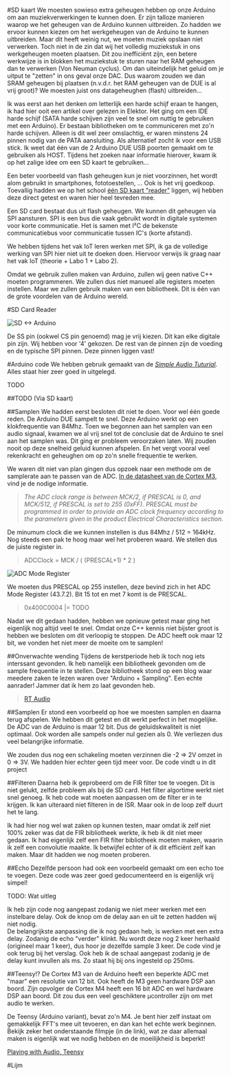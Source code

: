 #SD kaart
We moesten sowieso extra geheugen hebben op onze Arduino om aan muziekverwerkingen te kunnen doen. Er zijn talloze manieren waarop we het geheugen van de Arduino kunnen uitbreiden. Zo hadden we ervoor kunnen kiezen om het werkgeheugen van de Arduino te kunnen uitbreiden. Maar dit heeft weinig nut, we moeten muziek opslaan niet verwerken. Toch niet in de zin dat wij het volledig muziekstuk in ons werkgeheugen moeten plaatsen. Dit zou inefficiënt zijn, een betere werkwijze is in blokken het muziekstuk te sturen naar het RAM geheugen dan te verwerken (Von Neuman cyclus). Om dan uiteindelijk het geluid om je uitput te "zetten" in ons geval onze DAC. 
Dus waarom zouden we dan SRAM geheugen bij plaatsen (n.v.d.r. het RAM geheugen van de DUE is al vrij groot)? We moesten juist ons datageheughen (flash) uitbreiden...

Ik was eerst aan het denken om letterlijk een harde schijf eraan te hangen, ik had hier ooit een artikel over gelezen in Elektor. Het ging om een IDE harde schijf (SATA harde schijven zijn veel te snel om nuttig te gebruiken met een Arduino). Er bestaan bibliotheken om te communiceren met zo'n harde schijven. Alleen is dit wel zeer omslachtig, er waren minstens 24 pinnen nodig van de PATA aansluiting. Als alternatief zocht ik voor een USB stick. Ik weet dat één van de 2 Arduino DUE USB poorten gemaakt om te gebruiken als HOST. Tijdens het zoeken naar informatie hierover, kwam ik op het zalige idee om een SD kaart te gebruiken...

Een beter voorbeeld van flash geheugen kun je niet voorzinnen, het wordt alom gebruikt in smartphones, fototoestellen, ... Ook is het vrij goedkoop. Toevallig hadden we op het school [één SD kaart "reader"](http://cdn1.bigcommerce.com/server800/a8995/products/561/images/1378/SDCardReader_2_1760__92122.1383080948.1280.1280.jpg?c=2) liggen, wij hebben deze direct getest en waren hier heel tevreden mee.

Een SD card bestaat dus uit flash geheugen. We kunnen dit geheugen via SPI aansturen. SPI is een bus die vaak gebruikt wordt in digitale systemen voor korte communicatie. Het is samen met I²C de bekenste communicatiebus voor communicatie tussen IC's (korte afstand).

We hebben tijdens het vak IoT leren werken met SPI, ik ga de volledige werking van SPI hier niet uit te doeken doen. Hiervoor verwijs ik graag naar het vak IoT (theorie + Labo 1 + Labo 2).

Omdat we gebruik zullen maken van Arduino, zullen wij geen native C++ moeten programmeren. We zullen dus niet manueel alle registers moeten instellen. Maar we zullen gebruik maken van een bibliotheek. Dit is één van de grote voordelen van de Arduino wereld.

#SD Card Reader

![SD <-> Arduino](http://i.imgur.com/kxKXH3W.jpg)

De SS pin (ookwel CS pin genoemd) mag je vrij kiezen. Dit kan elke digitale pin zijn. Wij hebben voor '4' gekozen. De rest van de pinnen zijn de voeding en de typische SPI pinnen. Deze pinnen liggen vast!

#Arduino code
We hebben gebruik gemaakt van de [*Simple Audio Tuturial*](https://www.arduino.cc/en/Tutorial/SimpleAudioPlayer).
Alles staat hier zeer goed in uitgelegd. 

TODO

##TODO (Via SD kaart)

##Samplen
We hadden eerst besloten dit niet te doen. Voor wel één goede reden. De Arduino DUE sampelt te snel. Deze Arduino werkt op een klokfrequentie van 84Mhz. Toen we begonnen aan het samplen van een audio signaal, kwamen we al vrij snel tot de conclusie dat de Arduino te snel aan het samplen was. Dit ging er probleem veroorzaken laten. Wij zouden nooit op deze snelheid geluid kunnen afspelen. En het vergt vooral veel rekenkracht en geheughen om op zo'n snelle frequentie te werken.

We waren dit niet van plan gingen dus opzoek naar een methode om de samplerate aan te passen van de ADC. [In de datasheet van de Cortex M3](http://www.atmel.com/images/atmel-11057-32-bit-cortex-m3-microcontroller-sam3x-sam3a_datasheet.pdf), vind je de nodige informatie. 

>*The ADC clock range is between MCK/2, if PRESCAL is 0, and MCK/512, if PRESCAL is set to 255 (0xFF).
PRESCAL must be programmed in order to provide an ADC clock frequency according to the parameters given in
the product Electrical Characteristics section.*

De minumum clock die we kunnen instellen is dus 84Mhz / 512 = 164kHz. Nog steeds een pak te hoog maar wel het proberen waard.
We stellen dus de juiste register in.

> ADCClock = MCK / ( (PRESCAL+1) * 2 )

![ADC Mode Register](http://i.imgur.com/vuKVgcL.png)

We moeten dus PRESCAL op 255 instellen, deze bevind zich in het ADC Mode Register (43.7.2). Bit 15 tot en met 7 komt is de PRESCAL.

>  0x400C0004 |= TODO

Nadat we dit gedaan hadden, hebben we opnieuw getest maar ging het eigenlijk nog altijd veel te snel. Omdat onze C++ kennis niet bijster groot is hebben we besloten om dit verloopig te stoppen. De ADC heeft ook maar 12 bit, we vonden het niet meer de moeite om te samplen!

##Onverwachte wending
Tijdens de kerstperiode heb ik toch nog iets interssant gevonden. Ik heb namelijk een bibliotheek gevonden om de sample frequentie in te stellen. Deze bibliotheek stond op een blog waar meedere zaken te lezen waren over "Arduino + Sampling". Een echte aanrader! Jammer dat ik hem zo laat gevonden heb.

> [RT Audio](http://www.rtaudio.co.uk/liboverview/)

##Samplen
Er stond een voorbeeld op hoe we moesten samplen en daarna terug afspelen. We hebben dit getest en dit werkt perfect in het mogelijke. De ADC van de Arduino is maar 12 bit. Dus de geluidskwaliteit is niet optimaal. Ook worden alle sampels onder nul gezien als 0. We verliezen dus veel belangrijke informatie.

We zouden dus nog een schakeling moeten verzinnen die -2 => 2V omzet in 0 => 3V. We hadden hier echter geen tijd meer voor. 
De code vindt u in dit project

##Filteren
Daarna heb ik geprobeerd om de FIR filter toe te voegen. Dit is niet gelukt, zelfde probleem als bij de SD card. Het filter algortime werkt niet snel genoeg. Ik heb code wat moeten aanpassen om de filter er in te krijgen. Ik kan uiteraard niet filteren in de ISR. Maar ook in de loop zelf duurt het te lang.

Ik had hier nog wel wat zaken op kunnen testen, maar omdat ik zelf niet 100% zeker was dat de FIR bibliotheek werkte, ik heb ik dit niet meer gedaan. Ik had eigenlijk zelf een FIR filter bibliotheek moeten maken, waarin ik zelf een convolutie maakte. Ik betwijfel echter of ik dit efficiënt zelf kan maken. Maar dit hadden we nog moeten proberen.

##Echo
Dezelfde persoon had ook een voorbeeld gemaakt om een echo toe te voegen. Deze code was zeer goed gedocumenteerd en is eigenlijk vrij simpel! 

TODO: Wat uitleg

Ik heb zijn code nog aangepast zodanig we niet meer werken met een instelbare delay. Ook de knop om de delay aan en uit te zetten hadden wij niet nodig. </br>
De belangrijkste aanpassing die ik nog gedaan heb, is werken met een extra delay. Zodanig de echo "verder" klinkt. Nu wordt deze nog 2 keer herhaald (origineel maar 1 keer), dus hoor je dezelfde sample 3 keer. De code vind je ook terug bij het verslag. Ook heb ik de schaal aangepast zodanig je de delay kunt invullen als ms. Zo staat hij bij ons ingesteld op 250ms.

##Teensy!?
De Cortex M3 van de Arduino heeft een beperkte ADC met "maar" een resolutie van 12 bit. Ook heeft de M3 geen hardware DSP aan boord. Zijn opvolger de Cortex M4 heeft een 16 bit ADC en wel hardware DSP aan boord. Dit zou dus een veel geschiktere µcontroller zijn om met audio te werken.

De Teensy (Arduino variant), bevat zo'n M4. Je bent hier zelf instaat om gemakkelijk FFT's mee uit tevoeren, en dan kan het echte werk beginnen. Bekijk zeker het onderstaande filmpje (in de link), wat ze daar allemaal maken is eigenlijk wat we nodig hebben en de moeilijkheid is beperkt!

[Playing with Audio, Teensy](http://www.pjrc.com/teensy/td_libs_Audio.html)


#Lijm
